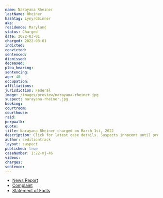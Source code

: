 ```yaml
---
name: Narayana Rheiner
lastName: Rheiner
hashtag: LynyrdSinner
aka:
residence: Maryland
status: Charged
date: 2022-03-01
charged: 2022-03-01
indicted:
convicted:
sentenced:
dismissed:
deceased:
plea_hearing:
sentencing:
age: 40
occupation:
affiliations:
jurisdiction: Federal
image: /images/preview/narayana-rheiner.jpg
suspect: narayana-rheiner.jpg
booking:
courtroom:
courthouse:
raid:
perpwalk:
quote:
title: Narayana Rheiner charged on March 1st, 2022
description: Click for latest case details. Suspects innocent until proven guilty.
author: seditiontrack
layout: suspect
published: true
caseNumber: 1:22-mj-46
videos:
charges:
sentence:
---
```


- [News Report](https://www.baltimoresun.com/news/crime/bs-md-cr-fbi-arrests-jan-6-insurrection-20220303-m2kfndbt4zb27cotowncld5eca-story.html)
- [Complaint](https://www.justice.gov/usao-dc/case-multi-defendant/file/1479781/download)
- [Statement of Facts](https://www.justice.gov/usao-dc/case-multi-defendant/file/1479786/download)
